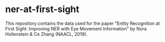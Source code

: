 # ner-at-first-sight
This repository contains the data used for the paper "Entity Recognition at First Sight: Improving NER with Eye Movement Information" by Nora Hollenstein &amp; Ce Zhang (NAACL, 2019).
